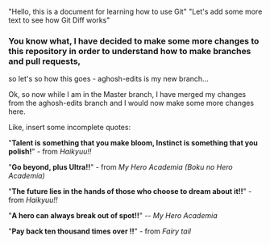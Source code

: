######
"Hello, this is a document for learning how to use Git"
"Let's add some more text to see how Git Diff works"

### You know what, I have decided to make some more changes to this repository in order to understand how to make branches and pull requests,
so let's so how this goes - aghosh-edits is my new branch...

Ok, so now while I am in the Master branch, I have merged my changes from the aghosh-edits branch and I would now make some more changes here.

Like, insert some incomplete quotes: 

"**Talent is something that you make bloom, Instinct is something that you polish!**" - from *Haikyuu!!*

"**Go beyond, plus Ultra!!**" - from *My Hero Academia (Boku no Hero Academia)* 

"**The future lies in the hands of those who choose to dream about it!!**" - from *Haikyuu!!* 

"**A hero can always break out of spot!!**" -- *My Hero Academia*

"**Pay back ten thousand times over !!**" - from *Fairy tail*

